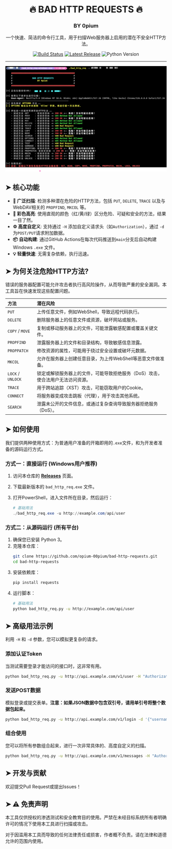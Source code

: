 <div align="center">
  <h1>🔥 BAD HTTP REQUESTS 🔥</h1>
  <h3>BY 0pium</h3>
  <p>
    一个快速、简洁的命令行工具，用于扫描Web服务器上启用的潜在不安全HTTP方法。
  </p>
  
  <p>
    <a href="https://github.com/opium-00pium/bad-http-requests/actions/workflows/release.yml"><img src="https://github.com/opium-00pium/bad-http-requests/actions/workflows/release.yml/badge.svg" alt="Build Status"></a>
    <a href="https://github.com/opium-00pium/bad-http-requests/releases/latest"><img src="https://img.shields.io/github/v/release/opium-00pium/bad-http-requests?label=latest%20release&color=blue" alt="Latest Release"></a>
    <img src="https://img.shields.io/badge/Python-3.10+-blueviolet" alt="Python Version">
  </p>
</div>

---

<p align="center">
  <img src="img/screenshot.png" alt="Tool Demo">
</p>

## ➤ 核心功能

- **🚀 广泛扫描**: 检测多种潜在危险的HTTP方法，包括 `PUT`, `DELETE`, `TRACE` 以及与WebDAV相关的 `PROPFIND`, `MKCOL` 等。
- **🎨 彩色高亮**: 使用直观的颜色（红/黄/绿）区分危险、可疑和安全的方法，结果一目了然。
- **⚙️ 高度自定义**: 支持通过 `-H` 添加自定义请求头（如`Authorization`），通过 `-d` 为`POST/PUT`请求附加数据。
- **📦 自动构建**: 通过GitHub Actions在每次代码推送到`main`分支后自动构建Windows `.exe` 文件。
- **💡 轻量快速**: 无需复杂依赖，执行迅速。

## ➤ 为何关注危险HTTP方法?

错误的服务器配置可能允许攻击者执行高风险操作，从而导致严重的安全漏洞。本工具旨在快速发现这些配置问题。

| 方法 | 潜在风险 |
| :--- | :--- |
| `PUT` | 上传任意文件，例如WebShell，导致远程代码执行。 |
| `DELETE` | 删除服务器上的任意文件或资源，破坏网站或服务。 |
| `COPY` / `MOVE` | 复制或移动服务器上的文件，可能泄露敏感配置或覆盖关键文件。 |
| `PROPFIND` | 泄露服务器上的文件和目录结构，导致敏感信息泄露。 |
| `PROPPATCH` | 修改资源的属性，可能用于绕过安全设置或破坏元数据。 |
| `MKCOL` | 允许在服务器上创建任意目录，为上传WebShell等恶意文件做准备。 |
| `LOCK` / `UNLOCK` | 锁定或解锁服务器上的文件，可能导致拒绝服务（DoS）攻击，使合法用户无法访问资源。 |
| `TRACE` | 用于跨站追踪（XST）攻击，可能窃取用户的Cookie。 |
| `CONNECT` | 将服务器变成攻击跳板（代理），用于攻击其他系统。 |
| `SEARCH` | 泄露未公开的文件信息，或通过复杂查询导致服务器拒绝服务（DoS）。 |

## ➤ 如何使用

我们提供两种使用方式：为普通用户准备的开箱即用的`.exe`文件，和为开发者准备的源码运行方式。

### 方式一：直接运行 (Windows用户推荐)

1.  访问本仓库的 [**Releases**](https://github.com/opium-00pium/bad-http-requests/releases) 页面。
2.  下载最新版本的 `bad_http_req.exe` 文件。
3.  打开PowerShell，进入文件所在目录，然后运行：

    ```powershell
    # 基础用法
    ./bad_http_req.exe -u http://example.com/api/user
    ```

### 方式二：从源码运行 (所有平台)

1.  确保您已安装 Python 3。
2.  克隆本仓库：
    ```bash
    git clone https://github.com/opium-00pium/bad-http-requests.git
    cd bad-http-requests
    ```
3.  安装依赖库：
    ```bash
    pip install requests
    ```
4.  运行脚本：
    ```bash
    # 基础用法
    python bad_http_req.py -u http://example.com/api/user
    ```

## ➤ 高级用法示例

利用 `-H` 和 `-d` 参数，您可以模拟更复杂的请求。

### 添加认证Token

当测试需要登录才能访问的接口时，这非常有用。

```bash
python bad_http_req.py -u http://api.example.com/v1/user -H "Authorization: Bearer yourSecretTokenGoesHere"
```

### 发送POST数据

模拟登录或提交表单。**注意：如果JSON数据中包含双引号，请用单引号将整个数据包起来。**

```bash
python bad_http_req.py -u http://api.example.com/v1/login -d '{"username":"admin","password":"password123"}'
```

### 组合使用

您可以将所有参数组合起来，进行一次非常具体的、高度自定义的扫描。

```bash
python bad_http_req.py -u http://api.example.com/v1/messages -H "Authorization: Bearer yourSecretTokenGoesHere" -H "Content-Type: application/json" -d '{"recipient":"user_a","message":"Hello World"}'
```

## ➤ 开发与贡献

欢迎提交Pull Request或提出Issues！

## ➤ ⚠️ 免责声明

本工具仅供授权的渗透测试和安全教育目的使用。严禁在未经目标系统所有者明确许可的情况下使用本工具进行扫描或攻击。

对于因滥用本工具而导致的任何法律责任或损害，作者概不负责。请在法律和道德允许的范围内使用。

